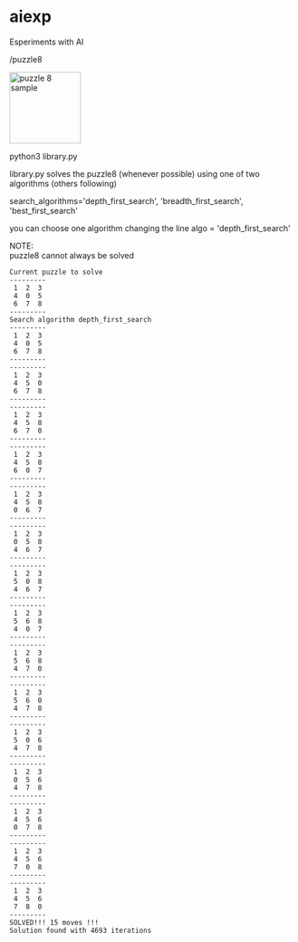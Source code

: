# aiexp
Esperiments with AI


/puzzle8 

<img width="126" alt="puzzle 8 sample" src="https://github.com/user-attachments/assets/336fd34d-5a49-4b06-beae-aeaacc7c01cc" />

python3 library.py

library.py solves the puzzle8 (whenever possible) using one of two algorithms (others following)

search_algorithms='depth_first_search', 'breadth_first_search', 'best_first_search'


you can choose one algorithm changing the line 
algo = 'depth_first_search'

NOTE:   
puzzle8 cannot always be solved


```
Current puzzle to solve
---------
 1  2  3 
 4  0  5 
 6  7  8 
---------
Search algorithm depth_first_search
---------
 1  2  3 
 4  0  5 
 6  7  8 
---------
---------
 1  2  3 
 4  5  0 
 6  7  8 
---------
---------
 1  2  3 
 4  5  8 
 6  7  0 
---------
---------
 1  2  3 
 4  5  8 
 6  0  7 
---------
---------
 1  2  3 
 4  5  8 
 0  6  7 
---------
---------
 1  2  3 
 0  5  8 
 4  6  7 
---------
---------
 1  2  3 
 5  0  8 
 4  6  7 
---------
---------
 1  2  3 
 5  6  8 
 4  0  7 
---------
---------
 1  2  3 
 5  6  8 
 4  7  0 
---------
---------
 1  2  3 
 5  6  0 
 4  7  8 
---------
---------
 1  2  3 
 5  0  6 
 4  7  8 
---------
---------
 1  2  3 
 0  5  6 
 4  7  8 
---------
---------
 1  2  3 
 4  5  6 
 0  7  8 
---------
---------
 1  2  3 
 4  5  6 
 7  0  8 
---------
---------
 1  2  3 
 4  5  6 
 7  8  0 
---------
SOLVED!!! 15 moves !!!
Solution found with 4693 iterations
```


